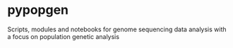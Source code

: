 # pypopgen
Scripts, modules and notebooks for genome sequencing data analysis with a focus on population genetic analysis
